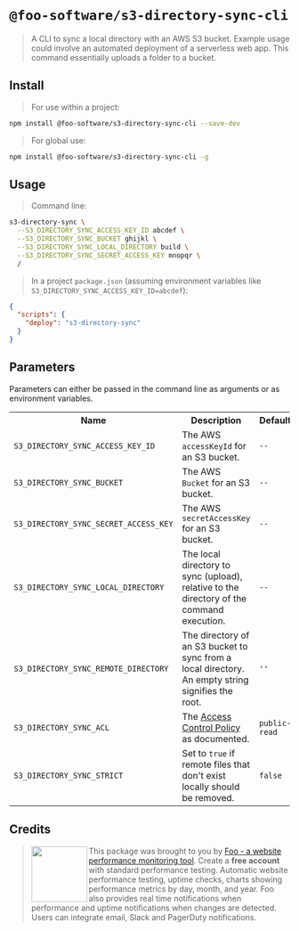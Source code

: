 # `@foo-software/s3-directory-sync-cli`

> A CLI to sync a local directory with an AWS S3 bucket. Example usage could involve an automated deployment of a serverless web app. This command essentially uploads a folder to a bucket.

## Install

> For use within a project:
```bash
npm install @foo-software/s3-directory-sync-cli --save-dev
```

> For global use:
```bash
npm install @foo-software/s3-directory-sync-cli -g
```

## Usage

> Command line:
```bash
s3-directory-sync \
  --S3_DIRECTORY_SYNC_ACCESS_KEY_ID abcdef \
  --S3_DIRECTORY_SYNC_BUCKET ghijkl \
  --S3_DIRECTORY_SYNC_LOCAL_DIRECTORY build \
  --S3_DIRECTORY_SYNC_SECRET_ACCESS_KEY mnopqr \
  /
```

> In a project `package.json` (assuming environment variables like `S3_DIRECTORY_SYNC_ACCESS_KEY_ID=abcdef`):
```json
{
  "scripts": {
    "deploy": "s3-directory-sync"
  }
}
```

## Parameters

Parameters can either be passed in the command line as arguments or as environment variables.

<table>
  <tr>
    <th>Name</th>
    <th>Description</th>
    <th>Default</th>
  </tr>
  <tr>
    <td><code>S3_DIRECTORY_SYNC_ACCESS_KEY_ID</code></td>
    <td>The AWS <code>accessKeyId</code> for an S3 bucket.</td>
    <td><code>--</code></td>
  </tr>
  <tr>
    <td><code>S3_DIRECTORY_SYNC_BUCKET</code></td>
    <td>The AWS <code>Bucket</code> for an S3 bucket.</td>
    <td><code>--</code></td>
  </tr>
  <tr>
    <td><code>S3_DIRECTORY_SYNC_SECRET_ACCESS_KEY</code></td>
    <td>The AWS <code>secretAccessKey</code> for an S3 bucket.</td>
    <td><code>--</code></td>
  </tr>
  <tr>
    <td><code>S3_DIRECTORY_SYNC_LOCAL_DIRECTORY</code></td>
    <td>The local directory to sync (upload), relative to the directory of the command execution.</td>
    <td><code>--</code></td>
  </tr>
  <tr>
    <td><code>S3_DIRECTORY_SYNC_REMOTE_DIRECTORY</code></td>
    <td>The directory of an S3 bucket to sync from a local directory. An empty string signifies the root.</td>
    <td><code>''</code></td>
  </tr>
  <tr>
    <td><code>S3_DIRECTORY_SYNC_ACL</code></td>
    <td>The <a href="https://docs.aws.amazon.com/AWSJavaScriptSDK/latest/AWS/S3.html">Access Control Policy</a> as documented.</td>
    <td><code>public-read</code></td>
  </tr>
  <tr>
    <td><code>S3_DIRECTORY_SYNC_STRICT</code></td>
    <td>Set to <code>true</code> if remote files that don't exist locally should be removed.</td>
    <td><code>false</code></td>
  </tr>
</table>

## Credits

> <img src="https://s3.amazonaws.com/foo.software/images/logo-200x200.png" width="100" height="100" align="left" /> This package was brought to you by [Foo - a website performance monitoring tool](https://www.foo.software). Create a **free account** with standard performance testing. Automatic website performance testing, uptime checks, charts showing performance metrics by day, month, and year. Foo also provides real time notifications when performance and uptime notifications when changes are detected. Users can integrate email, Slack and PagerDuty notifications.
